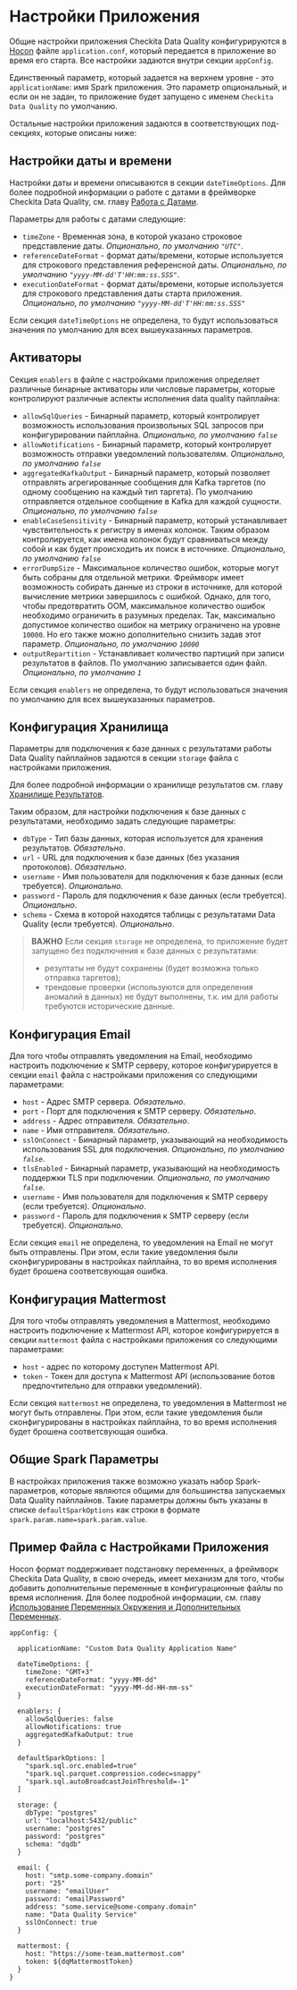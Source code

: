 # Настройки Приложения

Общие настройки приложения Checkita Data Quality конфигурируются в 
[Hocon](https://github.com/lightbend/config/blob/main/HOCON.md) файле `application.conf`, который
передается в приложение во время его старта. Все настройки задаются внутри секции `appConfig`.

Единственный параметр, который задается на верхнем уровне - это `applicationName`: имя Spark приложения.
Это параметр опциональный, и если он не задан, то приложение будет запущено с именем `Checkita Data Quality` 
по умолчанию.

Остальные настройки приложения задаются в соответствующих под-секциях, которые описаны ниже:

## Настройки даты и времени

Настройки даты и времени описываются в секции `dateTimeOptions`. Для более подробной информации о работе с датами в 
фреймворке Checkita Data Quality, см. главу [Работа с Датами](../02-general-concepts/01-WorkingWithDateTime.md).

Параметры для работы с датами следующие:

* `timeZone` - Временная зона, в которой указано строковое представление даты.
  *Опционально, по умолчанию `"UTC"`*.
* `referenceDateFormat` - формат даты/времени, которые используется для строкового представления референсной даты.
  *Опционально, по умолчанию `"yyyy-MM-dd'T'HH:mm:ss.SSS"`*.
* `executionDateFormat` - формат даты/времени, которые используется для строкового представления даты старта приложения.
  *Опционально, по умолчанию `"yyyy-MM-dd'T'HH:mm:ss.SSS"`*

Если секция `dateTimeOptions` не определена, то будут использоваться значения по умолчанию для всех 
вышеуказанных параметров.

## Активаторы

Секция `enablers` в файле с настройками приложения определяет различные бинарные активаторы или числовые параметры,
которые контролируют различные аспекты исполнения data quality пайплайна:

* `allowSqlQueries` - Бинарный параметр, который контролирует возможность использования произвольных SQL запросов при
  конфигурировании пайплайна. *Опционально, по умолчанию `false`*
* `allowNotifications` - Бинарный параметр, который контролирует возможность отправки уведомлений пользователям.
  *Опционально, по умолчанию `false`*
* `aggregatedKafkaOutput` - Бинарный параметр, который позволяет отправлять агрегированные сообщения для Kafka таргетов 
  (по одному сообщению на каждый тип таргета). По умолчанию отправляется отдельное сообщение в Kafka для каждой сущности.
  *Опционально, по умолчанию `false`*
* `enableCaseSensitivity` - Бинарный параметр, который устанавливает чувствительность к регистру в именах колонок.
  Таким образом контролируется, как имена колонок будут сравниваться между собой и как будет происходить их поиск в источнике.
  *Опционально, по умолчанию `false`*
* `errorDumpSize` - Максимальное количество ошибок, которые могут быть собраны для отдельной метрики. Фреймворк имеет
  возможность собирать данные из строки в источнике, для которой вычисление метрики завершилось с ошибкой. Однако,
  для того, чтобы предотвратить OOM, максимальное количество ошибок необходимо ограничить в разумных пределах. Так,
  максимально допустимое количество ошибок на метрику ограничено на уровне `10000`. Но его также можно дополнительно
  снизить задав этот параметр. *Опционально, по умолчанию `10000`*
* `outputRepartition` - Устанавливает количество партиций при записи результатов в файлов.
  По умолчанию записывается один файл. *Опционально, по умолчанию `1`*

Если секция `enablers` не определена, то будут использоваться значения по умолчанию для всех
вышеуказанных параметров.

## Конфигурация Хранилища

Параметры для подключения к базе данных с результатами работы Data Quality пайплайнов задаются в секции `storage` файла
с настройками приложения.

Для более подробной информации о хранилище результатов
см. главу [Хранилище Результатов](../01-application-setup/03-ResultsStorage.md).

Таким образом, для настройки подключения к базе данных с результатами, необходимо задать следующие параметры:

* `dbType` - Тип базы данных, которая используется для хранения результатов. *Обязательно*.
* `url` - URL для подключения к базе данных (без указания протоколов). *Обязательно*.
* `username` - Имя пользователя для подключения к базе данных (если требуется). *Опционально*.
* `password` - Пароль для подключения к базе данных (если требуется). *Опционально*.
* `schema` - Схема в которой находятся таблицы с результатами Data Quality (если требуется). *Опционально*.

> **ВАЖНО** Если секция `storage` не определена, то приложение будет запущено без подключения к базе данных с результатами:
>
> * резултаты не будут сохранены (будет возможна только отправка таргетов);
> * трендовые проверки (используются для определения аномалий в данных) не будут выполнены, т.к. им для работы
>   требуются исторические данные.

## Конфигурация Email

Для того чтобы отправлять уведомления на Email, необходимо настроить подключение к SMTP серверу,
которое конфигурируется в секции `email` файла с настройками приложения со следующими параметрами:

* `host` - Адрес SMTP сервера. *Обязательно*.
* `port` - Порт для подключения к SMTP серверу. *Обязательно*.
* `address` - Адрес отправителя. *Обязательно*.
* `name` - Имя отправителя. *Обязательно*.
* `sslOnConnect` - Бинарный параметр, указывающий на необходимость использования SSL для подключения.
  *Опционально, по умолчанию `false`*.
* `tlsEnabled` - Бинарный параметр, указывающий на необходимость поддержки TLS при подключении.
  *Опционально, по умолчанию `false`*.
* `username` - Имя пользователя для подключения к SMTP серверу (если требуется). *Опционально*.
* `password` - Пароль для подключения к SMTP серверу (если требуется). *Опционально*.

Если секция `email` не определена, то уведомления на Email не могут быть отправлены. При этом, если такие уведомления
были сконфигурированы в настройках пайплайна, то во время исполнения будет брошена соответсвующая ошибка.

## Конфигурация Mattermost

Для того чтобы отправлять уведомления в Mattermost, необходимо настроить подключение к Mattermost API,
которое конфигурируется в секции `mattermost` файла с настройками приложения со следующими параметрами:

* `host` - адрес по которому доступен Mattermost API.
* `token` - Токен для доступа к Mattermost API (использование ботов предпочтительно для отправки уведомлений).

Если секция `mattermost` не определена, то уведомления в Mattermost не могут быть отправлены.
При этом, если такие уведомления были сконфигурированы в настройках пайплайна,
то во время исполнения будет брошена соответсвующая ошибка.

## Общие Spark Параметры

В настройках приложения также возможно указать набор Spark-параметров, которые являются общими для большинства
запускаемых Data Quality пайплайнов. Такие параметры должны быть указаны в списке `defaultSparkOptions` как строки
в формате `spark.param.name=spark.param.value`.

## Пример Файла с Настройками Приложения

Hocon формат поддерживает подстановку переменных, а фреймворк Checkita Data Quality, в свою очередь, имеет механизм
для того, чтобы добавить дополнительные переменные в конфигурационные файлы по время исполнения. Для более подробной
информации, см. главу [Использование Переменных Окружения и Дополнительных Переменных](../02-general-concepts/02-EnvironmentAndExtraVariables.md).

```hocon
appConfig: {

  applicationName: "Custom Data Quality Application Name"
  
  dateTimeOptions: {
    timeZone: "GMT+3"
    referenceDateFormat: "yyyy-MM-dd"
    executionDateFormat: "yyyy-MM-dd-HH-mm-ss"
  }

  enablers: {
    allowSqlQueries: false
    allowNotifications: true
    aggregatedKafkaOutput: true
  }

  defaultSparkOptions: [
    "spark.sql.orc.enabled=true"
    "spark.sql.parquet.compression.codec=snappy"
    "spark.sql.autoBroadcastJoinThreshold=-1"
  ]

  storage: {
    dbType: "postgres"
    url: "localhost:5432/public"
    username: "postgres"
    password: "postgres"
    schema: "dqdb"
  }

  email: {
    host: "smtp.some-company.domain"
    port: "25"
    username: "emailUser"
    password: "emailPassword"
    address: "some.service@some-company.domain"
    name: "Data Quality Service"
    sslOnConnect: true
  }

  mattermost: {
    host: "https://some-team.mattermost.com"
    token: ${dqMattermostToken}
  }
}
```


